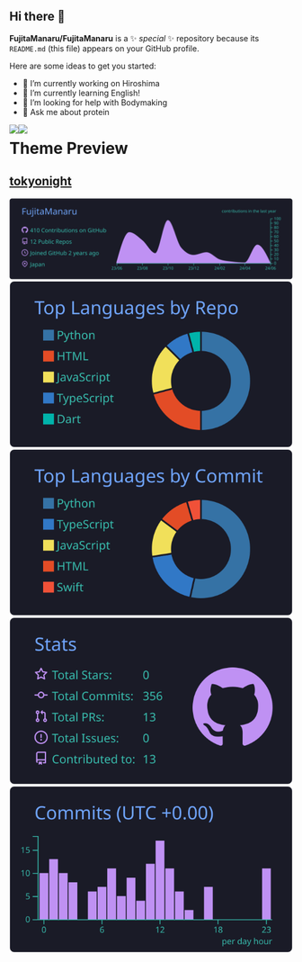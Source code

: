 ## Hi there 👋

**FujitaManaru/FujitaManaru** is a ✨ _special_ ✨ repository because its `README.md` (this file) appears on your GitHub profile.

Here are some ideas to get you started:

- 🔭 I’m currently working on Hiroshima
- 🌱 I’m currently learning English!
- 🤔 I’m looking for help with Bodymaking
- 💬 Ask me about protein

<a href="https://github.com/FujitaManaru">
  <img align="left" src="https://github-readme-stats.vercel.app/api?username=FujitaManaru&count_private=true&show_icons=true" />
</a>
<a href="https://github.com/FujitaManaru">
  <img align="left" src="https://github-readme-stats.vercel.app/api/top-langs/?username=FujitaManaru" />
</a>

# Theme Preview

## [tokyonight](./tokyonight/README.md)
[![](https://raw.githubusercontent.com/FujitaManaru/FujitaManaru/main/profile-summary-card-output/tokyonight/0-profile-details.svg)](https://github.com/vn7n24fzkq/github-profile-summary-cards)
[![](https://raw.githubusercontent.com/FujitaManaru/FujitaManaru/main/profile-summary-card-output/tokyonight/1-repos-per-language.svg)](https://github.com/vn7n24fzkq/github-profile-summary-cards) [![](https://raw.githubusercontent.com/FujitaManaru/FujitaManaru/main/profile-summary-card-output/tokyonight/2-most-commit-language.svg)](https://github.com/vn7n24fzkq/github-profile-summary-cards)
[![](https://raw.githubusercontent.com/FujitaManaru/FujitaManaru/main/profile-summary-card-output/tokyonight/3-stats.svg)](https://github.com/vn7n24fzkq/github-profile-summary-cards) [![](https://raw.githubusercontent.com/FujitaManaru/FujitaManaru/main/profile-summary-card-output/tokyonight/4-productive-time.svg)](https://github.com/vn7n24fzkq/github-profile-summary-cards)

